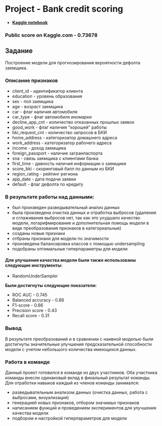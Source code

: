 
# Project - Bank credit scoring
- **[Kaggle notebook](https://www.kaggle.com/alexeiperepelkin/credit-scoring)**

### Public score on Kaggle.com - 0.73678

## Задание
Построение модели для прогнозирования вероятности дефолта заемщика.

### Описание признаков
- client_id - идентификатор клиента
- education - уровень образования
- sex - пол заемщика
- age - возраст заемщика
- car - флаг наличия автомобиля
- car_type - флаг автомобиля иномарки
- decline_app_cnt - количество отказанных прошлых заявок
- good_work - флаг наличия “хорошей” работы
- bki_request_cnt - количество запросов в БКИ
- home_address - категоризатор домашнего адреса
- work_address - категоризатор рабочего адреса
- income - доход заемщика
- foreign_passport - наличие загранпаспорта
- sna - связь заемщика с клиентами банка
- first_time - давность наличия информации о заемщике
- score_bki - скоринговый балл по данным из БКИ
- region_rating - рейтинг региона
- app_date - дата подачи заявки
- default - флаг дефолта по кредиту

### В результате работы над данными:
- был произведен разведывательный анализ данных
- была произведена очистка данных и отработка выбросов (удаления и сглаживания выбросов нет, так как это ухудшало качество модели, логарифмирование и дополнительная помощь модели в виде преобразования признаков в категориальные)
- созданы новые признаки
- отбраны признаки для модели по значимости
- произведена балансировка классов с помощью undersampling
- подобраны оптимальные гиперпараметры для модели

#### Для улучшения качества модели были также использованы следующие инструменты:
- RandomUnderSampler

**Были достигнуты следующие показатели:**
- ROC AUC - 0.745
- Balanced accuracy - 0.88
- F1-score - 0.66
- Precision score - 0.43
- Recall score - 0.31

### Вывод
В результате преобразований и в сравнении с наивной моделью были достигнуты значительные улучшения предсказательной способности модели с учетом небольшого количества имеющихся данных. 

### Работа в команде
Данный проект готовился в команде из двух участников. Оба участника команды внесли одинаковый вклад в финальный результат команды. Для отработки навыков каждый из членов команды занимался:
- разведывательным анализом данных (очистка данных, работа с выбросами, визуализация)
- генерацией новых признаков, отбором значимых признаков
- написанием функций и проведением экспериментов для улучшения качества модели 
- подбором и настройкой гиперпараметров для модели

